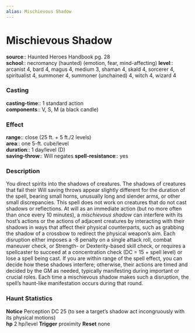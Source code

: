 ```yaml
---
alias: Mischievous Shadow
---
```


# Mischievous Shadow 

**source**:: Haunted Heroes Handbook pg. 28  
**school**:: necromancy (haunted) (emotion, fear, mind-affecting)
**level**:: arcanist 4, bard 4, magus 4, medium 3, shaman 4, skald 4, sorcerer 4, spiritualist 4, summoner 4, summoner (unchained) 4, witch 4, wizard 4

### Casting 

**casting-time**:: 1 standard action  
**components**:: V, S, M (a black candle)

### Effect 

**range**:: close (25 ft. + 5 ft./2 levels)  
**area**:: one 5-ft. cube/level  
**duration**:: 1 day/level (D)  
**saving-throw**:: Will negates
**spell-resistance**:: yes

### Description 

You direct spirits into the shadows of creatures. The shadows of creatures that fail their Will saving throws appear slightly different for the duration of the spell, bearing small horns, unusually long and slender arms, or other small discrepancies. This spell does not work on creatures that do not cast shadows or reflections. At will as an immediate action (but no more often than once every 10 minutes), a *mischievous shadow* can interfere with its host’s actions or the actions of adjacent creatures by interacting with their shadows in ways that affect their physical counterparts, such as grabbing the shadow of a crossbow to redirect the physical weapon’s aim. Each disruption either imposes a -8 penalty on a single attack roll, combat maneuver check, or Strength- or Dexterity-based skill check, or requires a spellcaster to succeed at a concentration check (DC = 15 + spell level) or lose a spell being cast. If you are within range of the spell effect, you can decide how these shadows interfere; otherwise, their actions are timed and decided by the GM as needed, typically manifesting during important or crucial roles. Each time a mischievous shadow makes such a disruption, the spell’s haunt-like manifestation occurs during that round.  
  

### Haunt Statistics 

**Notice** Perception DC 25 (to see a target’s shadow act incongruously with its physical motions)  
**hp** 2 hp/level
**Trigger** proximity
**Reset** none
